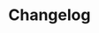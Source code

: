 <!-- placeholder file -- do not edit -->
<!-- will be replaced by the CI upon deployment -->

# Changelog